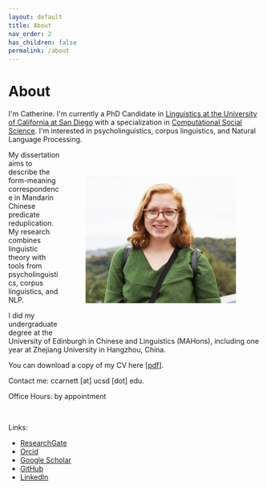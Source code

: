 ```yaml
---
layout: default
title: About
nav_order: 2
has_children: false
permalink: /about
---
```


# About

I'm Catherine. I'm currently a PhD Candidate in [Linguistics at the University of California at San Diego](https://linguistics.ucsd.edu/) with a specialization in [Computational Social Science](https://css.ucsd.edu/). I'm interested in psycholinguistics, corpus linguistics, and Natural Language Processing.

<img src="/assets/images/headshot.jpg" ALIGN="right" width="300" HSPACE="50" VSPACE="50" />

My dissertation aims to describe the form-meaning correspondence in Mandarin Chinese predicate reduplication. My research combines linguistic theory with tools from psycholinguistics, corpus linguistics, and NLP. 

I did my undergraduate degree at the University of Edinburgh in Chinese and Linguistics (MAHons), including one year at Zhejiang University in Hangzhou, China. 

You can download a copy of my CV here [[pdf](https://drive.google.com/file/d/17bVCJSnLORHeB99CxmdlQnfxwTlTs9BC/view?usp=sharing)]. 

Contact me: ccarnett [at] ucsd [dot] edu.

Office Hours: by appointment

<br clear="right"/>

Links:
- [ResearchGate](https://www.researchgate.net/profile/Catherine_Arnett) 
- [Orcid](https://orcid.org/0000-0003-0448-5415)
- [Google Scholar](https://scholar.google.com/citations?user=bLS_8RAAAAAJ&hl=en) 
- [GitHub](https://github.com/catherinearnett)
- [LinkedIn](https://www.linkedin.com/in/catherine-arnett96/)
